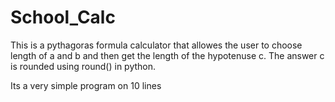# School_Calc

This is a pythagoras formula calculator that allowes the user to choose length of a and b and then get the length of the hypotenuse c.
The answer c is rounded using round() in python.

Its a very simple program on 10 lines 
